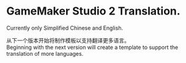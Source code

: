 # GameMaker Studio 2 Translation.

Currently only Simplified Chinese and English.

从下一个版本开始将制作模板以支持翻译更多语言。   
Beginning with the next version will create a template to support the translation of more languages.
